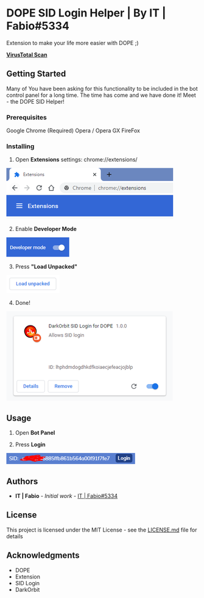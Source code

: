 # DOPE SID Login Helper | By IT | Fabio#5334

Extension to make your life more easier with DOPE ;)

**[VirusTotal Scan](https://www.virustotal.com/gui/file/92a7e0c0ae44218aedeba10bd26296ee0f2e5d05c5b5cbec721bd81dd88baead/detection)**

## Getting Started

Many of You have been asking for this functionality to be included in the bot control panel for a long time. The time has come and we have done it! Meet - the DOPE SID Helper!

### Prerequisites

Google Chrome (Required)
Opera / Opera GX
FireFox

### Installing

1) Open **Extensions** settings: chrome://extensions/

![Extensions](https://github.com/Gagong/DOPE-SID-Login/raw/master/Docs/Extensions.PNG)

2) Enable **Developer Mode**

![DeveloperMode](https://github.com/Gagong/DOPE-SID-Login/raw/master/Docs/DeveloperMode.PNG)

3) Press **"Load Unpacked"**

![LoadUnpacked](https://github.com/Gagong/DOPE-SID-Login/raw/master/Docs/LoadUnpacked.PNG)

4) Done!

![Done](https://github.com/Gagong/DOPE-SID-Login/raw/master/Docs/Done.PNG)

## Usage

1) Open **Bot Panel**

2) Press **Login**

![Login](https://github.com/Gagong/DOPE-SID-Login/raw/master/Docs/SID.PNG)

## Authors

* **IT | Fabio** - *Initial work* - [IT | Fabio#5334](https://github.com/fabio1999ita)

## License

This project is licensed under the MIT License - see the [LICENSE.md](LICENSE.md) file for details

## Acknowledgments

* DOPE
* Extension
* SID Login
* DarkOrbit
